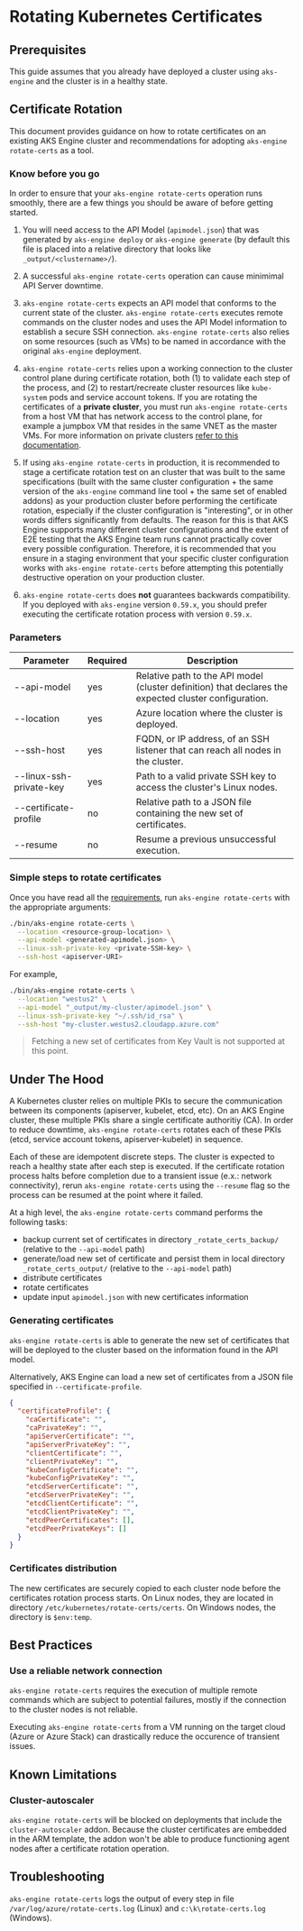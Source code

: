 # Rotating Kubernetes Certificates

## Prerequisites

This guide assumes that you already have deployed a cluster using `aks-engine` and the cluster is in a healthy state.

## Certificate Rotation

This document provides guidance on how to rotate certificates on an existing AKS Engine cluster and recommendations for adopting `aks-engine rotate-certs` as a tool.

### Know before you go

In order to ensure that your `aks-engine rotate-certs` operation runs smoothly, there are a few things you should be aware of before getting started.

1. You will need access to the API Model (`apimodel.json`) that was generated by `aks-engine deploy` or `aks-engine generate` (by default this file is placed into a relative directory that looks like `_output/<clustername>/`).

1. A successful `aks-engine rotate-certs` operation can cause minimimal API Server downtime.

1. `aks-engine rotate-certs` expects an API model that conforms to the current state of the cluster. `aks-engine rotate-certs` executes remote commands on the cluster nodes and uses the API Model information to establish a secure SSH connection. `aks-engine rotate-certs` also relies on some resources (such as VMs) to be named in accordance with the original `aks-engine` deployment.

1. `aks-engine rotate-certs` relies upon a working connection to the cluster control plane during certificate rotation, both (1) to validate each step of the process, and (2) to restart/recreate cluster resources like `kube-system` pods and service account tokens. If you are rotating the certificates of a **private cluster**, you must run `aks-engine rotate-certs` from a host VM that has network access to the control plane, for example a jumpbox VM that resides in the same VNET as the master VMs. For more information on private clusters [refer to this documentation](features.md#feat-private-cluster).

1. If using `aks-engine rotate-certs` in production, it is recommended to stage a certificate rotation test on an cluster that was built to the same specifications (built with the same cluster configuration + the same version of the `aks-engine` command line tool + the same set of enabled addons) as your production cluster before performing the certificate rotation, especially if the cluster configuration is "interesting", or in other words differs significantly from defaults. The reason for this is that AKS Engine supports many different cluster configurations and the extent of E2E testing that the AKS Engine team runs cannot practically cover every possible configuration. Therefore, it is recommended that you ensure in a staging environment that your specific cluster configuration works with `aks-engine rotate-certs` before attempting this potentially destructive operation on your production cluster.

1. `aks-engine rotate-certs` does **not** guarantees backwards compatibility. If you deployed with `aks-engine` version `0.59.x`, you should prefer executing the certificate rotation process with version `0.59.x`.

### Parameters

|Parameter|Required|Description|
|-----------------|---|---|
|--api-model|yes|Relative path to the API model (cluster definition) that declares the expected cluster configuration.|
|--location|yes|Azure location where the cluster is deployed.|
|--ssh-host|yes|FQDN, or IP address, of an SSH listener that can reach all nodes in the cluster.|
|--linux-ssh-private-key|yes|Path to a valid private SSH key to access the cluster's Linux nodes.|
|--certificate-profile|no|Relative path to a JSON file containing the new set of certificates.|
|--resume|no|Resume a previous unsuccessful execution.|

### Simple steps to rotate certificates

Once you have read all the [requirements](#pre-requirements), run `aks-engine rotate-certs` with the appropriate arguments:

```bash
./bin/aks-engine rotate-certs \
  --location <resource-group-location> \
  --api-model <generated-apimodel.json> \
  --linux-ssh-private-key <private-SSH-key> \
  --ssh-host <apiserver-URI>
```

For example,

```bash
./bin/aks-engine rotate-certs \
  --location "westus2" \
  --api-model "_output/my-cluster/apimodel.json" \
  --linux-ssh-private-key "~/.ssh/id_rsa" \
  --ssh-host "my-cluster.westus2.cloudapp.azure.com"
```

> Fetching a new set of certificates from Key Vault is not supported at this point.

## Under The Hood

A Kubernetes cluster relies on multiple PKIs to secure the communication between its components (apiserver, kubelet, etcd, etc). On an AKS Engine cluster, these multiple PKIs share a single certificate authoritiy (CA). In order to reduce downtime, `aks-engine rotate-certs` rotates each of these PKIs (etcd, service account tokens, apiserver-kubelet) in sequence.

Each of these are idempotent discrete steps. The cluster is expected to reach a healthy state after each step is executed. If the certificate rotation process halts before completion due to a transient issue (e.x.: network connectivity), rerun `aks-engine rotate-certs` using the `--resume` flag so the process can be resumed at the point where it failed.

At a high level, the `aks-engine rotate-certs` command performs the following tasks:

- backup current set of certificates in directory `_rotate_certs_backup/` (relative to the `--api-model` path)
- generate/load new set of certificate and persist them in local directory `_rotate_certs_output/` (relative to the `--api-model` path)
- distribute certificates
- rotate certificates
- update input `apimodel.json` with new certificates information

### Generating certificates

`aks-engine rotate-certs` is able to generate the new set of certificates that will be deployed to the cluster based on the information found in the API model.

Alternatively, AKS Engine can load a new set of certificates from a JSON file specified in `--certificate-profile`.

```json
{
  "certificateProfile": {
    "caCertificate": "",
    "caPrivateKey": "",
    "apiServerCertificate": "",
    "apiServerPrivateKey": "",
    "clientCertificate": "",
    "clientPrivateKey": "",
    "kubeConfigCertificate": "",
    "kubeConfigPrivateKey": "",
    "etcdServerCertificate": "",
    "etcdServerPrivateKey": "",
    "etcdClientCertificate": "",
    "etcdClientPrivateKey": "",
    "etcdPeerCertificates": [],
    "etcdPeerPrivateKeys": []
  }
}
```

### Certificates distribution

The new certificates are securely copied to each cluster node before the certificates rotation process starts. On Linux nodes, they are located in directory `/etc/kubernetes/rotate-certs/certs`. On Windows nodes, the directory is `$env:temp`.

## Best Practices

### Use a reliable network connection

`aks-engine rotate-certs` requires the execution of multiple remote commands which are subject to potential failures, mostly if the connection to the cluster nodes is not reliable.

Executing `aks-engine rotate-certs` from a VM running on the target cloud (Azure or Azure Stack) can drastically reduce the occurence of transient issues.

## Known Limitations

### Cluster-autoscaler

`aks-engine rotate-certs` will be blocked on deployments that include the `cluster-autoscaler` addon. Because the cluster certificates are embedded in the ARM template, the addon won't be able to produce functioning agent nodes after a certificate rotation operation.

## Troubleshooting

`aks-engine rotate-certs` logs the output of every step in file `/var/log/azure/rotate-certs.log` (Linux) and `c:\k\rotate-certs.log` (Windows).
